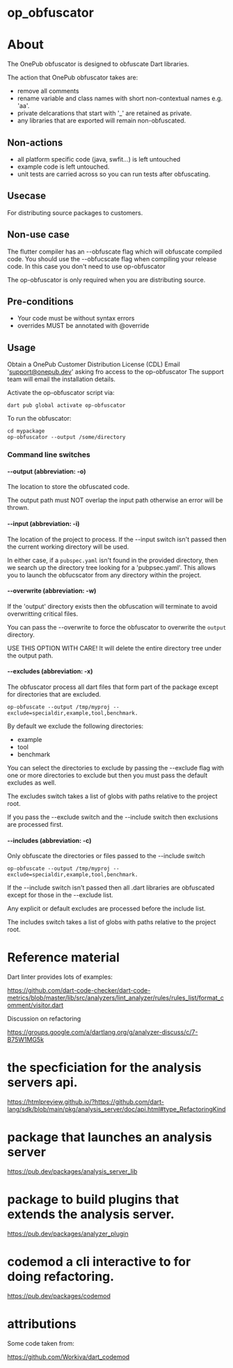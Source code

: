 # op_obfuscator

# About
The OnePub obfuscator is designed to obfuscate Dart libraries.

The action that OnePub obfuscator takes are:
* remove all comments
* rename variable and class names with short non-contextual names e.g. 'aa'.
* private delcarations that start with '_' are retained as private.
* any libraries that are exported will remain non-obfuscated.

## Non-actions
* all platform specific code (java, swfit...) is left untouched
* example code is left untouched.
* unit tests are carried across so you can run tests after obfuscating.




## Usecase
For distributing source packages to customers.

## Non-use case
The flutter compiler has an --obfuscate flag which will obfuscate compiled code.
You should use the --obfucscate flag when compiling your release code.
In this case you don't need to use op-obfuscator

The op-obfuscator is only required when you are distributing source.

## Pre-conditions
* Your code must be without syntax errors 
* overrides MUST be annotated with @override

## Usage
Obtain a OnePub Customer Distribution License (CDL)
Email 'support@onepub.dev' asking fro access to the op-obfuscator
The support team will email the installation details.

Activate the op-obfuscator script via:
```
dart pub global activate op-obfuscator
```

To run the obfuscator:

```
cd mypackage
op-obfuscator --output /some/directory
```

### Command line switches

#### --output (abbreviation: -o)
The location to store the obfuscated code.

The output path must NOT overlap the input path otherwise
an error will be thrown.


#### --input (abbreviation: -i)
The location of the project to process.
If the --input switch isn't passed then the current working
directory will be used.

In either case, if a `pubspec.yaml` isn't found in the provided
directory, then we search up the directory tree looking for a 'pubpsec.yaml'. This allows you to launch the obfucscator from
any directory within the project.

#### --overwrite (abbreviation: -w)
If the 'output' directory exists then the obfuscation will terminate to avoid overwritting critical files.

You can pass the --overwrite to force the obfuscator to overwrite
the `output` directory.

USE THIS OPTION WITH CARE!
It will delete the entire directory tree under the output path.

#### --excludes (abbreviation: -x)
The obfuscator process all dart files that form part of the package
except for directories that are excluded.

```
op-obfuscate --output /tmp/myproj --exclude=specialdir,example,tool,benchmark.
```

By default we exclude the following directories:
* example
* tool
* benchmark

You can select the directories to exclude by passing the --exclude 
flag with one or more directories to exclude but then you must
pass the default excludes as well.

The excludes switch takes a list of globs with paths relative to the project root.


If you pass the --exclude switch and the --include switch then exclusions
are processed first.


#### --includes (abbreviation: -c)
Only obfuscate the directories or files passed to the --include switch

```
op-obfuscate --output /tmp/myproj --exclude=specialdir,example,tool,benchmark.
```

If the --include switch isn't passed then all .dart libraries are 
obfuscated except for those in the --exclude list.

Any explicit or default excludes are processed before the include list.

The includes switch takes a list of globs with paths relative to the project root.



# Reference material

Dart linter provides lots of examples:

https://github.com/dart-code-checker/dart-code-metrics/blob/master/lib/src/analyzers/lint_analyzer/rules/rules_list/format_comment/visitor.dart


Discussion on refactoring

https://groups.google.com/a/dartlang.org/g/analyzer-discuss/c/7-B75W1MG5k


# the specficiation for the analysis servers api.

https://htmlpreview.github.io/?https://github.com/dart-lang/sdk/blob/main/pkg/analysis_server/doc/api.html#type_RefactoringKind


# package that launches an analysis server
https://pub.dev/packages/analysis_server_lib

# package to build plugins that extends the analysis server.
https://pub.dev/packages/analyzer_plugin

# codemod a cli interactive to for doing refactoring.
https://pub.dev/packages/codemod


# attributions
Some code taken from:

https://github.com/Workiva/dart_codemod